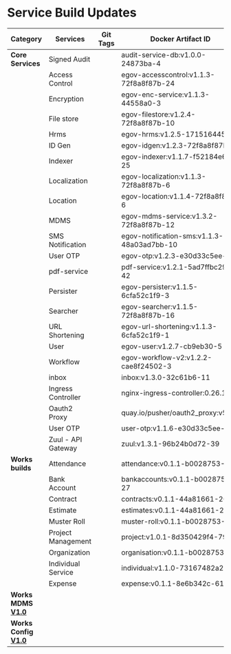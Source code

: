 # Service Build Updates

| Category                                                       | Services           | Git Tags | Docker Artifact ID                         | Remarks                  |
| -------------------------------------------------------------- | ------------------ | -------- | ------------------------------------------ | ------------------------ |
| **Core Services**                                              | Signed Audit       |          | audit-service-db:v1.0.0-24873ba-4          |                          |
|                                                                | Access Control     |          | egov-accesscontrol:v1.1.3-72f8a8f87b-24    |                          |
|                                                                | Encryption         |          | egov-enc-service:v1.1.3-44558a0-3          |                          |
|                                                                | File store         |          | egov-filestore:v1.2.4-72f8a8f87b-10        |                          |
|                                                                | Hrms               |          | egov-hrms:v1.2.5-1715164454-6              |                          |
|                                                                | ID Gen             |          | egov-idgen:v1.2.3-72f8a8f87b-7             |                          |
|                                                                | Indexer            |          | egov-indexer:v1.1.7-f52184e6ba-25          |                          |
|                                                                | Localization       |          | egov-localization:v1.1.3-72f8a8f87b-6      |                          |
|                                                                | Location           |          | egov-location:v1.1.4-72f8a8f87b-6          |                          |
|                                                                | MDMS               |          | egov-mdms-service:v1.3.2-72f8a8f87b-12     |                          |
|                                                                | SMS Notification   |          | egov-notification-sms:v1.1.3-48a03ad7bb-10 |                          |
|                                                                | User OTP           |          | egov-otp:v1.2.3-e30d33c5ee-13              |                          |
|                                                                | pdf-service        |          | pdf-service:v1.2.1-5ad7ffbc29-42           |                          |
|                                                                | Persister          |          | egov-persister:v1.1.5-6cfa52c1f9-3         |                          |
|                                                                | Searcher           |          | egov-searcher:v1.1.5-72f8a8f87b-16         |                          |
|                                                                | URL Shortening     |          | egov-url-shortening:v1.1.3-6cfa52c1f9-1    |                          |
|                                                                | User               |          | egov-user:v1.2.7-cb9eb30-5                 |                          |
|                                                                | Workflow           |          | egov-workflow-v2:v1.2.2-cae8f24502-3       |                          |
|                                                                | inbox              |          | inbox:v1.3.0-32c61b6-11                    |                          |
|                                                                | Ingress Controller |          | nginx-ingress-controller:0.26.1            |                          |
|                                                                | Oauth2 Proxy       |          | quay.io/pusher/oauth2\_proxy:v5.1.0        |                          |
|                                                                | User OTP           |          | user-otp:v1.1.6-e30d33c5ee-8               |                          |
|                                                                | Zuul - API Gateway |          | zuul:v1.3.1-96b24b0d72-39                  |                          |
| **Works builds**                                               | Attendance         |          | attendance:v0.1.1-b0028753-3               |                          |
|                                                                | Bank Account       |          | bankaccounts:v0.1.1-b0028753-27            |                          |
|                                                                | Contract           |          | contracts:v0.1.1-44a81661-20               |                          |
|                                                                | Estimate           |          | estimates:v0.1.1-44a81661-21               |                          |
|                                                                | Muster Roll        |          | muster-roll:v0.1.1-b0028753-8              |                          |
|                                                                | Project Management |          | project:v1.0.1-8d350429f4-79               |                          |
|                                                                | Organization       |          | organisation:v0.1.1-b0028753-34            |                          |
|                                                                | Individual Service |          | individual:v1.1.0-73167482a2-87            |                          |
|                                                                | Expense            |          | expense:v0.1.1-8e6b342c-61                 |                          |
| **Works MDMS** [**V1.0**](mdms-and-configuration-updates.md)   |                    |          |                                            | MDMS changes is linked   |
| **Works Config** [**V1.0**](mdms-and-configuration-updates.md) |                    |          |                                            | Config Changes is linked |

